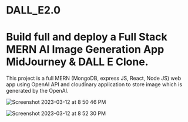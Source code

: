 # DALL_E2.0

# Build full and deploy a Full Stack MERN AI Image Generation App MidJourney & DALL E Clone. 

This project is a full MERN (MongoDB, express JS, React, Node JS) web app using OpenAI API and cloudinary application to store image which is generated by the OpenAI.



![Screenshot 2023-03-12 at 8 50 46 PM](https://user-images.githubusercontent.com/96854429/224554396-458ef8ff-ae82-4fe8-b9c2-27cf5de118cd.png)

![Screenshot 2023-03-12 at 8 52 30 PM](https://user-images.githubusercontent.com/96854429/224554476-ae235770-7081-4cac-a170-07e475b77b63.png)
